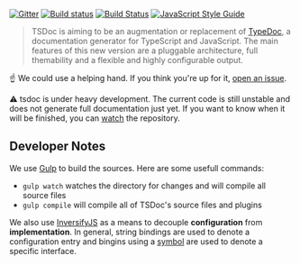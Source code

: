
[![Gitter](https://badges.gitter.im/TypeForce/tsdoc.svg)](https://gitter.im/TypeForce/tsdoc?utm_source=badge&utm_medium=badge&utm_campaign=pr-badge) [![Build status](https://ci.appveyor.com/api/projects/status/8omlvo00ww98npsb?svg=true)](https://ci.appveyor.com/project/samvv/tsdoc) [![Build Status](https://travis-ci.org/TypeForce/tsdoc.svg?branch=master)](https://travis-ci.org/TypeForce/tsdoc)
[![JavaScript Style Guide](https://img.shields.io/badge/code_style-standard-brightgreen.svg)](https://standardjs.com)


> TSDoc is aiming to be an augmentation or replacement of
> [TypeDoc](https://github.com/TypeStrong/TypeDoc), a documentation generator
> for TypeScript and JavaScript. The main features of this new version are a
> pluggable architecture, full themability and a flexible and highly
> configurable output.

:point_up: We could use a helping hand. If you think you're up for it, [open an issue](https://github.com/TypeForce/tsdoc/issues/new).

:warning: tsdoc is under heavy development. The current code is still unstable
and does not generate full documentation just yet. If you want to know when it
will be finished, you can [watch](https://github.com/TypeForce/tsdoc/watchers)
the repository.

## Developer Notes

We use [Gulp](http://gulpjs.com/) to build the sources. Here are some usefull commands:

 - `gulp watch` watches the directory for changes and will compile all source files
 - `gulp compile` will compile all of TSDoc's source files and plugins

We also use [InversifyJS](https://github.com/inversify/InversifyJS) as a means
to decouple **configuration** from **implementation**. In general, string bindings
are used to denote a configuration entry and bingins using a
[symbol](https://developer.mozilla.org/nl/docs/Web/JavaScript/Reference/Global_Objects/Symbol)
are used to denote a specific interface.

